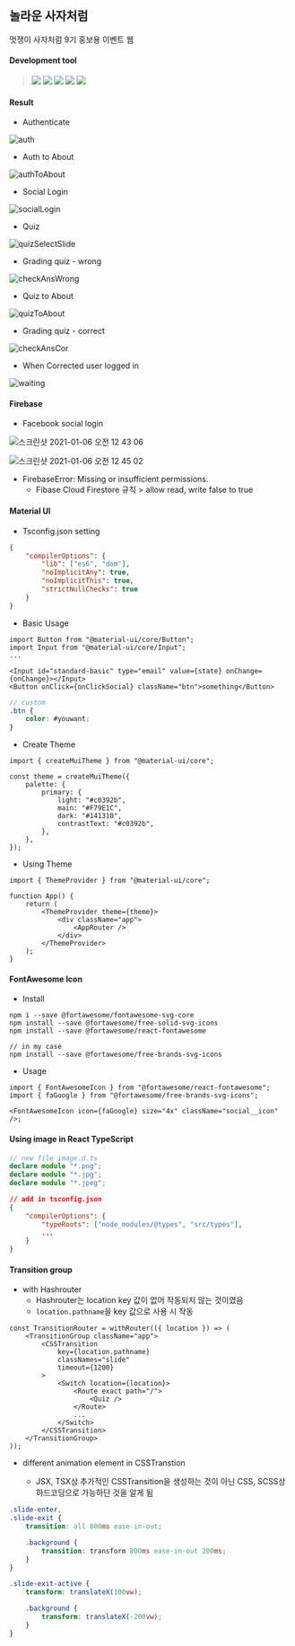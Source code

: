 ## 놀라운 사자처럼

멋쟁이 사자처럼 9기 홍보용 이벤트 웹

#### Development tool

> <img src="https://img.shields.io/badge/React-61DAFB?style=flat-square&logo=React&logoColor=black"/> <img src="https://img.shields.io/badge/Firebase-FFCA28?style=flat-square&logo=Firebase&logoColor=black"/> <img src="https://img.shields.io/badge/TypeScript-3178C6?style=flat-square&logo=TypeScript&logoColor=white"/> <img src="https://img.shields.io/badge/Sass-CC6699?style=flat-square&logo=Sass&logoColor=white"/> <img src="https://img.shields.io/badge/MaterialUI-0081CB?style=flat-square&logo=Material-UI&logoColor=white"/>

#### Result

- Authenticate

![auth](https://user-images.githubusercontent.com/26461307/104828851-db336900-58b0-11eb-803f-1753fd2b7edc.gif)

- Auth to About

![authToAbout](https://user-images.githubusercontent.com/26461307/104828853-de2e5980-58b0-11eb-811e-751c65604262.gif)

- Social Login

![socialLogin](https://user-images.githubusercontent.com/26461307/104828856-e090b380-58b0-11eb-8cfc-3dc7a8acc0f8.gif)

- Quiz

![quizSelectSlide](https://user-images.githubusercontent.com/26461307/104828859-e25a7700-58b0-11eb-8318-e46fc33357d9.gif)

- Grading quiz - wrong

![checkAnsWrong](https://user-images.githubusercontent.com/26461307/104828861-e5556780-58b0-11eb-8a59-76abfe803820.gif)

- Quiz to About

![quizToAbout](https://user-images.githubusercontent.com/26461307/104828862-e7b7c180-58b0-11eb-9e33-24c7799ed463.gif)

- Grading quiz - correct

![checkAnsCor](https://user-images.githubusercontent.com/26461307/104828864-ea1a1b80-58b0-11eb-8226-4720b948fad0.gif)

- When Corrected user logged in

![waiting](https://user-images.githubusercontent.com/26461307/104828865-ec7c7580-58b0-11eb-9ef0-ce79609dac4c.gif)

#### Firebase

-   Facebook social login

![스크린샷 2021-01-06 오전 12 43 06](https://user-images.githubusercontent.com/26461307/103685157-13dd6380-4fd0-11eb-8936-1e4cb75e9683.png)

![스크린샷 2021-01-06 오전 12 45 02](https://user-images.githubusercontent.com/26461307/103685150-1213a000-4fd0-11eb-86f0-9fdd06d08ace.png)

- FirebaseError: Missing or insufficient permissions.
    - Fibase Cloud Firestore 규칙 > allow read, write false to true

#### Material UI

-   Tsconfig.json setting

```json
{
    "compilerOptions": {
        "lib": ["es6", "dom"],
        "noImplicitAny": true,
        "noImplicitThis": true,
        "strictNullChecks": true
    }
}
```

-   Basic Usage

```tsx
import Button from "@material-ui/core/Button";
import Input from "@material-ui/core/Input";
...

<Input id="standard-basic" type="email" value={state} onChange={onChange}></Input>
<Button onClick={onClickSocial} className="btn">something</Button>
```

```scss
// custom
.btn {
    color: #youwant;
}
```

-   Create Theme

```tsx
import { createMuiTheme } from "@material-ui/core";

const theme = createMuiTheme({
    palette: {
        primary: {
            light: "#c0392b",
            main: "#F79E1C",
            dark: "#141310",
            contrastText: "#c0392b",
        },
    },
});
```

-   Using Theme

```tsx
import { ThemeProvider } from "@material-ui/core";

function App() {
    return (
        <ThemeProvider theme={theme}>
            <div className="app">
                <AppRouter />
            </div>
        </ThemeProvider>
    );
}
```

#### FontAwesome Icon

-   Install

```terminal
npm i --save @fortawesome/fontawesome-svg-core
npm install --save @fortawesome/free-solid-svg-icons
npm install --save @fortawesome/react-fontawesome

// in my case
npm install --save @fortawesome/free-brands-svg-icons
```

-   Usage

```tsx
import { FontAwesomeIcon } from "@fortawesome/react-fontawesome";
import { faGoogle } from "@fortawesome/free-brands-svg-icons";

<FontAwesomeIcon icon={faGoogle} size="4x" className="social__icon" />;
```

#### Using image in React TypeScript

```ts
// new file image.d.ts
declare module "*.png";
declare module "*.jpg";
declare module "*.jpeg";
```

```json
// add in tsconfig.json
{
    "compilerOptions": {
        "typeRoots": ["node_modules/@types", "src/types"],
        ...
    }
}
```

#### Transition group

-   with Hashrouter
    -   Hashrouter는 location key 값이 없어 작동되지 않는 것이였음
    -   `location.pathname`을 key 값으로 사용 시 작동

```tsx
const TransitionRouter = withRouter(({ location }) => (
    <TransitionGroup className="app">
        <CSSTransition
            key={location.pathname}
            classNames="slide"
            timeout={1200}
        >
            <Switch location={location}>
                <Route exact path="/">
                    <Quiz />
                </Route>
                ...
            </Switch>
        </CSSTransition>
    </TransitionGroup>
));
```

-   different animation element in CSSTranstion

    -   JSX, TSX상 추가적인 CSSTransition을 생성하는 것이 아닌 CSS, SCSS상 하드코딩으로 가능하단 것을 알게 됨

```scss
.slide-enter,
.slide-exit {
    transition: all 800ms ease-in-out;

    .background {
        transition: transform 800ms ease-in-out 200ms;
    }
}

.slide-exit-active {
    transform: translateX(100vw);

    .background {
        transform: translateX(-200vw);
    }
}
```
